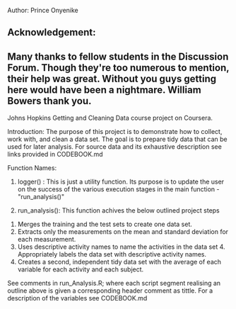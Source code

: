 Author: Prince Onyenike

Acknowledgement:
--------------------------------------------------------------
Many thanks to fellow students in the Discussion Forum.
Though they're too numerous to mention, their help was great.
Without you guys getting here would have been a nightmare. William Bowers thank you.
--------------------------------------------------------------

Johns Hopkins Getting and Cleaning Data course project on Coursera.

Introduction:
The purpose of this project is to demonstrate how to collect, work with, and clean a data set. 
The goal is to prepare tidy data that can be used for later analysis.
For source data and its exhaustive description see links provided in CODEBOOK.md


Function Names:
1) logger() : This is just a utility function. Its purpose is to update the user on the success of 
the various execution stages in the main function - "run_analysis()"

2) run_analysis(): This function achives the below outlined project steps
 
  1. Merges the training and the test sets to create one data set.
  2. Extracts only the measurements on the mean and standard deviation for each measurement. 
  3. Uses descriptive activity names to name the activities in the data set 4. Appropriately labels the data set with descriptive activity names. 
  5. Creates a second, independent tidy data set with the average of each variable for each activity and each subject.

See comments in run_Analysis.R; where each script segment realising an outline above is given a corresponding header comment as tittle.
For a description of the variables see CODEBOOK.md 
